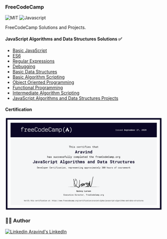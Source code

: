 ### FreeCodeCamp

![MIT](https://img.shields.io/badge/License-MIT-628AFF?style=flat&logo=license)
![Javascript](https://img.shields.io/badge/using-javascript-FF6286?style=flat&logo=javascript)

FreeCodeCamp Solutions and Projects.

#### JavaScript Algorithms and Data Structures Solutions :white_check_mark:

- [Basic JavaScript](https://github.com/aravind-alpha/FreeCodeCamp/tree/master/JavaScript%20Data%20Structures%20and%20Algorithms/01.%20Basic%20JavaScript)
- [ES6](https://github.com/aravind-alpha/FreeCodeCamp/tree/master/JavaScript%20Data%20Structures%20and%20Algorithms/02.%20ES6)
- [Regular Expressions](https://github.com/aravind-alpha/FreeCodeCamp/tree/master/JavaScript%20Data%20Structures%20and%20Algorithms/03.%20Regular%20Expressions)
- [Debugging](https://github.com/aravind-alpha/FreeCodeCamp/tree/master/JavaScript%20Data%20Structures%20and%20Algorithms/04.%20Debugging)
- [Basic Data Structures](https://github.com/aravind-alpha/FreeCodeCamp/tree/master/JavaScript%20Data%20Structures%20and%20Algorithms/05.%20Basic%20Data%20Structures)
- [Basic Algorithm Scripting](https://github.com/aravind-alpha/FreeCodeCamp/tree/master/JavaScript%20Data%20Structures%20and%20Algorithms/06.%20Basic%20Algorithm%20Scriptinig)
- [Object Oriented Programming](https://github.com/aravind-alpha/FreeCodeCamp/tree/master/JavaScript%20Data%20Structures%20and%20Algorithms/07.%20Object%20Oriented%20Programming)
- [Functional Programming](https://github.com/aravind-alpha/FreeCodeCamp/tree/master/JavaScript%20Data%20Structures%20and%20Algorithms/08.%20Functional%20Programming)
- [Intermediate Algorithm Scripting](https://github.com/aravind-alpha/FreeCodeCamp/tree/master/JavaScript%20Data%20Structures%20and%20Algorithms/09.%20Intermediate%20Algorithm%20Scripting)
- [JavaScript Algorithms and Data Structures Projects](https://github.com/aravind-alpha/FreeCodeCamp/tree/master/JavaScript%20Data%20Structures%20and%20Algorithms/10.%20JavaScript%20Algorithms%20and%20Data%20structures%20Projects)

#### Certification

![screenshot](https://github.com/aravind-alpha/FreeCodeCamp/blob/master/JavaScript%20Data%20Structures%20and%20Algorithms/JavaScript%20Algorithms%20and%20Data%20Structures%20Certificate.png)

### 👨‍🍳 Author

[![Linkedin](https://i.stack.imgur.com/gVE0j.png) Aravind's LinkedIn](https://www.linkedin.com/in/aravind-alpha)

